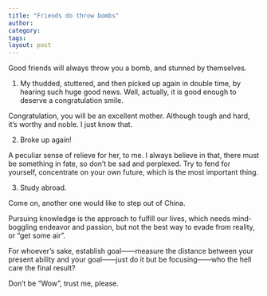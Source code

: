 ```yaml
---
title: "Friends do throw bombs"
author:
category: 
tags: 
layout: post
---
```

Good friends will always throw you a bomb, and stunned by themselves.

1. My thudded, stuttered, and then picked up again in double time, by hearing such huge good news. Well, actually, it is good enough to deserve a congratulation smile.

Congratulation, you will be an excellent mother. Although tough and hard, it’s worthy and noble. I just know that. 

2. Broke up again!

A peculiar sense of relieve for her, to me. I always believe in that, there must be something in fate, so don’t be sad and perplexed. Try to fend for yourself, concentrate on your own future, which is the most important thing. 

3. Study abroad.

Come on, another one would like to step out of China.

Pursuing knowledge is the approach to fulfill our lives, which needs mind-boggling endeavor and passion, but not the best way to evade from reality, or “get some air”.

For whoever’s sake, establish goal——measure the distance between your present ability and your goal——just do it but be focusing——who the hell care the final result?

Don’t be “Wow”, trust me, please.


